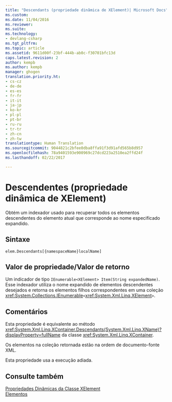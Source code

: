 ```yaml
---
title: "Descendants (propriedade dinâmica de XElement)| Microsoft Docs"
ms.custom: 
ms.date: 11/04/2016
ms.reviewer: 
ms.suite: 
ms.technology:
- devlang-csharp
ms.tgt_pltfrm: 
ms.topic: article
ms.assetid: 9611d00f-23bf-444b-ab0c-f30701bfc13d
caps.latest.revision: 2
author: kempb
ms.author: kempb
manager: ghogen
translation.priority.ht:
- cs-cz
- de-de
- es-es
- fr-fr
- it-it
- ja-jp
- ko-kr
- pl-pl
- pt-br
- ru-ru
- tr-tr
- zh-cn
- zh-tw
translationtype: Human Translation
ms.sourcegitcommit: 9044821c2bfee0dba8ffa91f3d91afd565b8d957
ms.openlocfilehash: 78a9401593e900969c27dcd223a2510ea2ffd24f
ms.lasthandoff: 02/22/2017

---
```

# <a name="descendants-xelement-dynamic-property"></a>Descendentes (propriedade dinâmica de XElement)
Obtém um indexador usado para recuperar todos os elementos descendentes do elemento atual que corresponde ao nome especificado expandido.  
  
## <a name="syntax"></a>Sintaxe  
  
```  
elem.Descendants[{namespaceName}localName]  
```  
  
## <a name="property-valuereturn-value"></a>Valor de propriedade/Valor de retorno  
 Um indicador de tipo `IEnumerable<XElement> Item(String expandedName)`. Esse indexador utiliza o nome expandido de elementos descendentes desejados e retorna os elementos filhos correspondentes em uma coleção <xref:System.Collections.IEnumerable>`<`<xref:System.Xml.Linq.XElement>`>`.  
  
## <a name="remarks"></a>Comentários  
 Esta propriedade é equivalente ao método <xref:System.Xml.Linq.XContainer.Descendants(System.Xml.Linq.XName)?displayProperty=fullName> da classe <xref:System.Xml.Linq.XContainer>.  
  
 Os elementos na coleção retornada estão na ordem de documento-fonte XML.  
  
 Esta propriedade usa a execução adiada.  
  
## <a name="see-also"></a>Consulte também  
 [Propriedades Dinâmicas da Classe XElement](../designers/xelement-class-dynamic-properties.md)   
 [Elementos](../designers/elements-xelement-dynamic-property.md)

